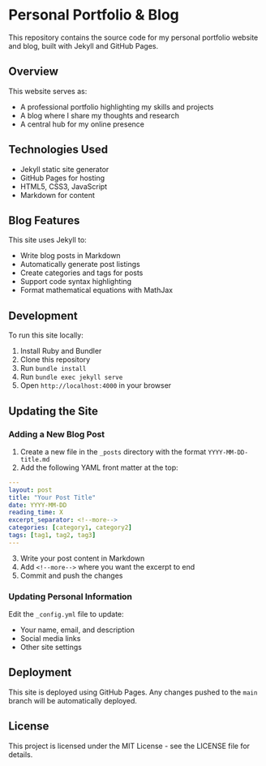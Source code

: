 # Personal Portfolio & Blog

This repository contains the source code for my personal portfolio website and blog, built with Jekyll and GitHub Pages.

## Overview

This website serves as:
- A professional portfolio highlighting my skills and projects
- A blog where I share my thoughts and research
- A central hub for my online presence

## Technologies Used

- Jekyll static site generator
- GitHub Pages for hosting
- HTML5, CSS3, JavaScript
- Markdown for content

## Blog Features

This site uses Jekyll to:
- Write blog posts in Markdown
- Automatically generate post listings
- Create categories and tags for posts
- Support code syntax highlighting
- Format mathematical equations with MathJax

## Development

To run this site locally:

1. Install Ruby and Bundler
2. Clone this repository
3. Run `bundle install`
4. Run `bundle exec jekyll serve`
5. Open `http://localhost:4000` in your browser

## Updating the Site

### Adding a New Blog Post

1. Create a new file in the `_posts` directory with the format `YYYY-MM-DD-title.md`
2. Add the following YAML front matter at the top:

```yaml
---
layout: post
title: "Your Post Title"
date: YYYY-MM-DD
reading_time: X
excerpt_separator: <!--more-->
categories: [category1, category2]
tags: [tag1, tag2, tag3]
---
```

3. Write your post content in Markdown
4. Add `<!--more-->` where you want the excerpt to end
5. Commit and push the changes

### Updating Personal Information

Edit the `_config.yml` file to update:
- Your name, email, and description
- Social media links
- Other site settings

## Deployment

This site is deployed using GitHub Pages. Any changes pushed to the `main` branch will be automatically deployed.

## License

This project is licensed under the MIT License - see the LICENSE file for details. 
